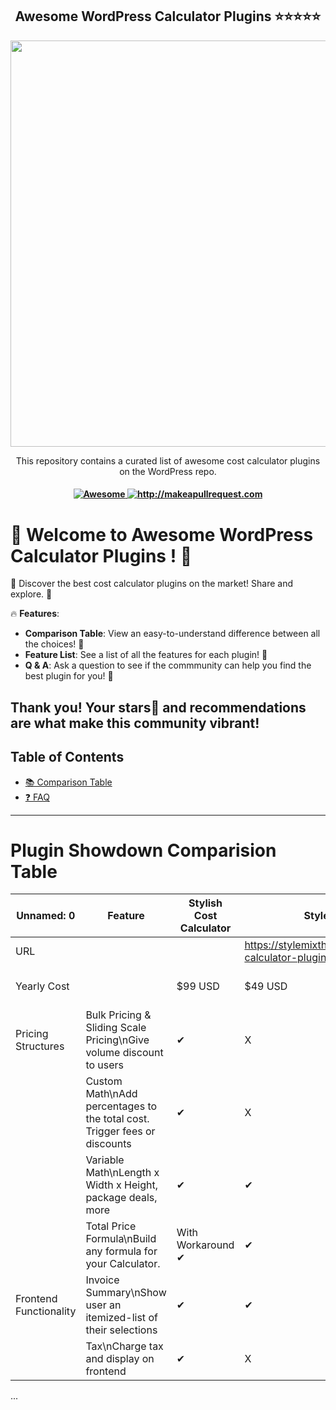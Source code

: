 <div align="center">
  <h2 align="center">Awesome WordPress Calculator Plugins ⭐⭐⭐⭐⭐ </h2>
  <p align="center">
    <img width="650" src="https://i.imgur.com/mn4KGsb.png">
  </p>
  <p align="center">
    <p align="center"> This repository contains a curated list of awesome cost calculator plugins on the WordPress repo.</p>
  </p>
  <h4 align="center">
    <a href="https://awesome.re">
      <img src="https://awesome.re/badge.svg" alt="Awesome" />
    </a>
    <a href="http://makeapullrequest.com">
      <img src="https://img.shields.io/badge/PRs-welcome-brightgreen.svg?style=flat-square" alt="http://makeapullrequest.com" />
    </a>
  </h4>
</div>

# 🚀 Welcome to Awesome WordPress Calculator Plugins ! 🌟

👋 Discover the best cost calculator plugins on the market! Share and explore. 🤩

🔥 **Features**:
- **Comparison Table**: View an easy-to-understand difference between all the choices! 🥇
- **Feature List**: See a list of all the features for each plugin! 🥇
- **Q & A**: Ask a question to see if the commmunity can help you find the best plugin for you! 💬
 
Thank you! Your stars🌟 and recommendations are what make this community vibrant!
---

## Table of Contents
- [📚 Comparison Table](#plugin-showdown-comparison-table)
- [❓ FAQ](#faq)

---

# Plugin Showdown Comparision Table

| Unnamed: 0 | Feature | Stylish Cost Calculator | Stylemix | ConvertCalculator | Calculated Fields Form | Formidable Forms | Forminator | WPForms |
|---|---|---|---|---|---|---|---|---|
| URL |  |  | https://stylemixthemes.com/cost-calculator-plugin/ | https://www.convertcalculator.com/pricing/ | cff.dwbooster.com  | https://formidableforms.com/pricing/ | https://wpmudev.com/project/forminator-pro/ | https://wpforms.com/features/ |
| Yearly Cost |  | $99 USD | $49 USD | $780 | EUR 50 - 150/One off payment | $399 USD | $180 USD | $599 (elite) |
| Pricing Structures | Bulk Pricing & Sliding Scale Pricing\nGive volume discount to users | ✔ | X | X | X | X | X | ✔? |
|  | Custom Math\nAdd percentages to the total cost. Trigger fees or discounts | ✔ | X | X | X | X | X | X |
|  | Variable Math\nLength x Width x Height, package deals, more | ✔ | ✔ | ✔ | ✔ | ✔ | ✔ | ✔ |
|  | Total Price Formula\nBuild any formula for your Calculator. | With Workaround ✔ | ✔ | ✔ | ✔ | ✔? | ✔ | ✔? |
| Frontend Functionality | Invoice Summary\nShow user an itemized-list of their selections | ✔ | ✔ | X | X | X | X | X |
|  | Tax\nCharge tax and display on frontend | ✔ | X | X | X | X | X | X |
...
